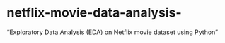 # netflix-movie-data-analysis-
“Exploratory Data Analysis (EDA) on Netflix movie dataset using Python”
